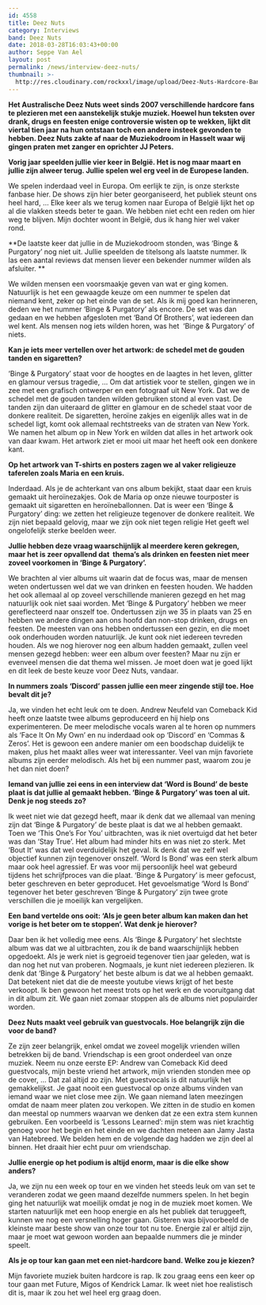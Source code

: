 ```yaml
---
id: 4558
title: Deez Nuts
category: Interviews
band: Deez Nuts
date: 2018-03-28T16:03:43+00:00
author: Seppe Van Ael
layout: post
permalink: /news/interview-deez-nuts/
thumbnail: >-
  http://res.cloudinary.com/rockxxl/image/upload/Deez-Nuts-Hardcore-Band-2017.jpg
---
```

**Het Australische Deez Nuts weet sinds 2007 verschillende hardcore fans te plezieren met een aanstekelijk stukje muziek. Hoewel hun teksten over drank, drugs en feesten enige controversie wisten op te wekken, lijkt dit viertal tien jaar na hun ontstaan toch een andere insteek gevonden te hebben. Deez Nuts zakte af naar de Muziekodroom in Hasselt waar wij gingen praten met zanger en oprichter JJ Peters.**

**Vorig jaar speelden jullie vier keer in België. Het is nog maar maart en jullie zijn alweer terug. Jullie spelen wel erg veel in de Europese landen.**

We spelen inderdaad veel in Europa. Om eerlijk te zijn, is onze sterkste fanbase hier. De shows zijn hier beter georganiseerd, het publiek steunt ons heel hard, … Elke keer als we terug komen naar Europa of België lijkt het op al die vlakken steeds beter te gaan. We hebben niet echt een reden om hier weg te blijven. Mijn dochter woont in België, dus ik hang hier wel vaker rond.

**De laatste keer dat jullie in de Muziekodroom stonden, was ‘Binge & Purgatory’ nog niet uit. Jullie speelden de titelsong als laatste nummer. Ik las een aantal reviews dat mensen liever een bekender nummer wilden als afsluiter. ** 

We wilden mensen een voorsmaakje geven van wat er ging komen. Natuurlijk is het een gewaagde keuze om een nummer te spelen dat niemand kent, zeker op het einde van de set. Als ik mij goed kan herinneren, deden we het nummer ‘Binge & Purgatory’ als encore. De set was dan gedaan en we hebben afgesloten met ‘Band Of Brothers’, wat iedereen dan wel kent. Als mensen nog iets wilden horen, was het  ‘Binge & Purgatory’ of niets.

**Kan je iets meer vertellen over het artwork: de schedel met de gouden tanden en sigaretten?**

‘Binge & Purgatory’ staat voor de hoogtes en de laagtes in het leven, glitter en glamour versus tragedie, &#8230; Om dat artistiek voor te stellen, gingen we in zee met een grafisch ontwerper en een fotograaf uit New York. Dat we de schedel met de gouden tanden wilden gebruiken stond al even vast. De tanden zijn dan uiteraard de glitter en glamour en de schedel staat voor de donkere realiteit. De sigaretten, heroïne zakjes en eigenlijk alles wat in de schedel ligt, komt ook allemaal rechtstreeks van de straten van New York. We namen het album op in New York en wilden dat alles in het artwork ook van daar kwam. Het artwork ziet er mooi uit maar het heeft ook een donkere kant.

**Op het artwork van T-shirts en posters zagen we al vaker religieuze taferelen zoals Maria en een kruis.** 

Inderdaad. Als je de achterkant van ons album bekijkt, staat daar een kruis gemaakt uit heroïnezakjes. Ook de Maria op onze nieuwe tourposter is gemaakt uit sigaretten en heroïneballonnen. Dat is weer een ‘Binge & Purgatory’ ding: we zetten het religieuze tegenover de donkere realiteit. We zijn niet bepaald gelovig, maar we zijn ook niet tegen religie Het geeft wel ongelofelijk sterke beelden weer.

**Jullie hebben deze vraag waarschijnlijk al meerdere keren gekregen, maar het is zeer opvallend dat  thema’s als drinken en feesten niet meer zoveel voorkomen in ‘Binge & Purgatory’.**

We brachten al vier albums uit waarin dat de focus was, maar de mensen weten ondertussen wel dat we van drinken en feesten houden. We hadden het ook allemaal al op zoveel verschillende manieren gezegd en het mag natuurlijk ook niet saai worden. Met ‘Binge & Purgatory’ hebben we meer gereflecteerd naar onszelf toe. Ondertussen zijn we 35 in plaats van 25 en hebben we andere dingen aan ons hoofd dan non-stop drinken, drugs en feesten. De meesten van ons hebben ondertussen een gezin, en die moet ook onderhouden worden natuurlijk. Je kunt ook niet iedereen tevreden houden. Als we nog hierover nog een album hadden gemaakt, zullen veel mensen gezegd hebben: weer een album over feesten? Maar nu zijn er evenveel mensen die dat thema wel missen. Je moet doen wat je goed lijkt en dit leek de beste keuze voor Deez Nuts, vandaar.

**In nummers zoals ‘Discord’ passen jullie een meer zingende stijl toe. Hoe bevalt dit je?**

Ja, we vinden het echt leuk om te doen. Andrew Neufeld van Comeback Kid heeft onze laatste twee albums geproduceerd en hij hielp ons experimenteren. De meer melodische vocals waren al te horen op nummers als ‘Face It On My Own’ en nu inderdaad ook op ‘Discord’ en ‘Commas & Zeros’. Het is gewoon een andere manier om een boodschap duidelijk te maken, plus het maakt alles weer wat interessanter. Veel van mijn favoriete albums zijn eerder melodisch. Als het bij een nummer past, waarom zou je het dan niet doen?

**Iemand van jullie zei eens in een interview dat ‘Word is Bound’ de beste plaat is dat jullie al gemaakt hebben. ‘Binge & Purgatory’ was toen al uit. Denk je nog steeds zo?**

Ik weet niet wie dat gezegd heeft, maar ik denk dat we allemaal van mening zijn dat ‘Binge & Purgatory’ de beste plaat is dat we al hebben gemaakt. Toen we ‘This One’s For You’ uitbrachten, was ik niet overtuigd dat het beter was dan ‘Stay True’. Het album had minder hits en was niet zo sterk. Met ‘Bout It’ was dat wel overduidelijk het geval. Ik denk dat we zelf wel objectief kunnen zijn tegenover onszelf. ‘Word Is Bond’ was een sterk album maar ook heel agressief. Er was voor mij persoonlijk heel wat gebeurd tijdens het schrijfproces van die plaat. ‘Binge & Purgatory’ is meer gefocust, beter geschreven en beter geproducet. Het gevoelsmatige ‘Word Is Bond’ tegenover het beter geschreven ‘Binge & Purgatory’ zijn twee grote verschillen die je moeilijk kan vergelijken.

**Een band vertelde ons ooit: ‘Als je geen beter album kan maken dan het vorige is het beter om te stoppen’. Wat denk je hierover?**

Daar ben ik het volledig mee eens. Als ‘Binge & Purgatory’ het slechtste album was dat we al uitbrachten, zou ik de band waarschijnlijk hebben opgedoekt. Als je werk niet is gegroeid tegenover tien jaar geleden, wat is dan nog het nut van proberen. Nogmaals, je kunt niet iedereen plezieren. Ik denk dat ‘Binge & Purgatory’ het beste album is dat we al hebben gemaakt. Dat betekent niet dat die de meeste youtube views krijgt of het beste verkoopt. Ik ben gewoon het meest trots op het werk en de vooruitgang dat in dit album zit. We gaan niet zomaar stoppen als de albums niet populairder worden.

**Deez Nuts maakt veel gebruik van guestvocals. Hoe belangrijk zijn die voor de band?**

Ze zijn zeer belangrijk, enkel omdat we zoveel mogelijk vrienden willen betrekken bij de band. Vriendschap is een groot onderdeel van onze muziek. Neem nu onze eerste EP: Andrew van Comeback Kid deed guestvocals, mijn beste vriend het artwork, mijn vrienden stonden mee op de cover, … Dat zal altijd zo zijn. Met guestvocals is dit natuurlijk het gemakkelijkst. Je gaat nooit een guestvocal op onze albums vinden van iemand waar we niet close mee zijn. We gaan niemand laten meezingen omdat de naam meer platen zou verkopen. We zitten in de studio en komen dan meestal op nummers waarvan we denken dat ze een extra stem kunnen gebruiken. Een voorbeeld is ‘Lessons Learned’: mijn stem was niet krachtig genoeg voor het begin en het einde en we dachten meteen aan Jamy Jasta van Hatebreed. We belden hem en de volgende dag hadden we zijn deel al binnen. Het draait hier echt puur om vriendschap.

**Jullie energie op het podium is altijd enorm, maar is die elke show anders?**

Ja, we zijn nu een week op tour en we vinden het steeds leuk om van set te veranderen zodat we geen maand dezelfde nummers spelen. In het begin ging het natuurlijk wat moeilijk omdat je nog in de muziek moet komen. We starten natuurlijk met een hoop energie en als het publiek dat teruggeeft, kunnen we nog een versnelling hoger gaan. Gisteren was bijvoorbeeld de kleinste maar beste show van onze tour tot nu toe. Energie zal er altijd zijn, maar je moet wat gewoon worden aan bepaalde nummers die je minder speelt.

**Als je op tour kan gaan met een niet-hardcore band. Welke zou je kiezen?**

Mijn favoriete muziek buiten hardcore is rap. Ik zou graag eens een keer op tour gaan met Future, Migos of Kendrick Lamar. Ik weet niet hoe realistisch dit is, maar ik zou het wel heel erg graag doen.

